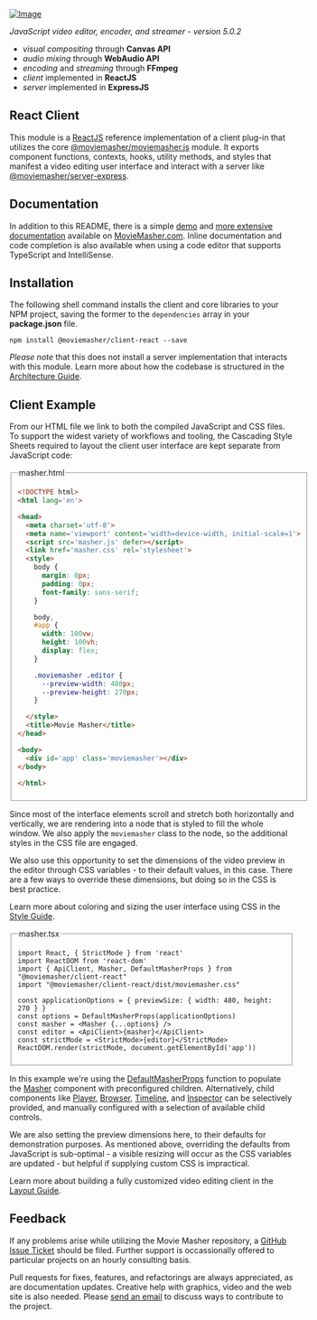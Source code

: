 <!-- MAGIC:START (FILE:src=../../dev/docs/md/snippet/head.md) -->
<!-- The below content is automatically added from ../../dev/docs/md/snippet/head.md -->
[![Image](./dev/img/moviemasher.svg "Movie Masher")](https://moviemasher.com)

_JavaScript video editor, encoder, and streamer - version 5.0.2_

- _visual compositing_ through **Canvas API**
- _audio mixing_ through **WebAudio API**
- _encoding_ and _streaming_ through **FFmpeg**
- _client_ implemented in **ReactJS**
- _server_ implemented in **ExpressJS**
<!-- MAGIC:END -->

## React Client

This module is a
[ReactJS](https://reactjs.org)
reference implementation of a client plug-in that utilizes the core
[@moviemasher/moviemasher.js](https://www.npmjs.com/package/@moviemasher/moviemasher.js)
module.
It exports component functions, contexts, hooks, utility methods, and styles
that manifest a video editing user interface and interact with a server like
[@moviemasher/server-express](https://www.npmjs.com/package/@moviemasher/server-express).

<!-- MAGIC:START (FILE:src=../../dev/docs/md/snippet/documentation.md) -->
<!-- The below content is automatically added from ../../dev/docs/md/snippet/documentation.md -->
## Documentation

In addition to this README, there is a simple
[demo](https://moviemasher.com/docs/demo/index.html) and
[more extensive documentation](https://moviemasher.com/docs/index.html) available on
[MovieMasher.com](https://moviemasher.com/). Inline documentation and code completion is
also available when using a code editor that supports TypeScript and IntelliSense.
<!-- MAGIC:END -->

## Installation

The following shell command installs the client and core libraries to your NPM project,
saving the former to the `dependencies` array in your **package.json** file.

```shell
npm install @moviemasher/client-react --save
```

_Please note_ that this does not install a server implementation that interacts with this module.
Learn more about how the codebase is structured in the
[Architecture Guide](https://moviemasher.com/docs/Architecture.html).

<!-- MAGIC:START (FILEMD:src=../../dev/docs/md/snippet/example-client.md&stripMagic=true) -->
## Client Example

From our HTML file we link to both the compiled JavaScript and CSS files.
To support the widest variety of workflows and tooling, the Cascading Style Sheets
required to layout the client user interface are kept separate from JavaScript code:

<fieldset>
<legend>masher.html</legend>

```html
<!DOCTYPE html>
<html lang='en'>

<head>
  <meta charset='utf-8'>
  <meta name='viewport' content='width=device-width, initial-scale=1'>
  <script src='masher.js' defer></script>
  <link href='masher.css' rel='stylesheet'>
  <style>
    body {
      margin: 0px;
      padding: 0px;
      font-family: sans-serif;
    }

    body,
    #app {
      width: 100vw;
      height: 100vh;
      display: flex;
    }

    .moviemasher .editor {
      --preview-width: 480px;
      --preview-height: 270px;
    }

  </style>
  <title>Movie Masher</title>
</head>

<body>
  <div id='app' class='moviemasher'></div>
</body>

</html>
```
</fieldset>

Since most of the interface elements scroll and stretch both horizontally and
vertically, we are rendering into a node that is styled to fill the whole window. We also
apply the `moviemasher` class to the node, so the additional styles in the CSS file are engaged.

We also use this opportunity to set the dimensions of the video preview in the editor through CSS variables - to their default values, in this case. There are a few ways to override these dimensions, but doing so in the CSS is best practice.

Learn more about coloring and sizing the user interface using CSS in the
[Style Guide](https://moviemasher.com/docs/Style.html).

<fieldset>

<legend>masher.tsx</legend>


```tsx
import React, { StrictMode } from 'react'
import ReactDOM from 'react-dom'
import { ApiClient, Masher, DefaultMasherProps } from "@moviemasher/client-react"
import "@moviemasher/client-react/dist/moviemasher.css"

const applicationOptions = { previewSize: { width: 480, height: 270 } }
const options = DefaultMasherProps(applicationOptions)
const masher = <Masher {...options} />
const editor = <ApiClient>{masher}</ApiClient>
const strictMode = <StrictMode>{editor}</StrictMode>
ReactDOM.render(strictMode, document.getElementById('app'))
```
</fieldset>

In this example we're using the
[DefaultMasherProps](https://moviemasher.com/docs/function/DefaultMasherProps.html) function to
populate the [Masher](https://moviemasher.com/docs/component/Masher.html) component with
preconfigured children. Alternatively, child components like
[Player](https://moviemasher.com/docs/component/Player.html),
[Browser](https://moviemasher.com/docs/component/Browser.html),
[Timeline](https://moviemasher.com/docs/component/Timeline.html), and
[Inspector](https://moviemasher.com/docs/component/Inspector.html) can be
selectively provided, and manually configured with a selection of available child controls.

We are also setting the preview dimensions here, to their defaults for demonstration purposes. As mentioned above, overriding the defaults from JavaScript is sub-optimal - a visible resizing will occur as the CSS variables are updated - but helpful if supplying custom CSS is impractical.

Learn more about building a fully customized video editing client in the
[Layout Guide](https://moviemasher.com/docs/Layout.html).

<!-- MAGIC:END -->
<!-- MAGIC:START (FILE:src=../../dev/docs/md/snippet/foot.md) -->
<!-- The below content is automatically added from ../../dev/docs/md/snippet/foot.md -->
## Feedback

If any problems arise while utilizing the Movie Masher repository, a
[GitHub Issue Ticket](https://github.com/moviemasher/moviemasher.js/issues) should be filed.
Further support is occassionally offered to particular projects on an hourly consulting basis.

Pull requests for fixes, features, and refactorings
are always appreciated, as are documentation updates. Creative help with graphics, video
and the web site is also needed. Please [send an email](mailto:connect27@moviemasher.com)
to discuss ways to contribute to the project.
<!-- MAGIC:END -->
